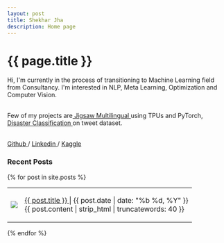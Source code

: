 ```yaml
---
layout: post
title: Shekhar Jha
description: Home page
---
```

<h1 text-align="left">{{ page.title }}</h1>
<p>Hi, I'm currently in the process of transitioning to Machine Learning field from Consultancy. I'm interested in NLP, Meta Learning, Optimization and Computer Vision.<br/><br/>

Few of my projects are<a href="https://github.com/jhashekhar/jigsaw-multilingual"> Jigsaw Multilingual </a> using TPUs and PyTorch, <a href="https://github.com/jhashekhar/disaster-clf"> Disaster Classification </a> on tweet dataset.<br/><br/>

<a href="https://github.com/jhashekhar"> Github  </a> / <a href="https://linkedin.com/in/jhas"> Linkedin </a> / <a href="https://kaggle.com/xanthate"> Kaggle</a></p>

<h3>Recent Posts</h3>

{% for post in site.posts %}
<table>
  <tr>
    <td><img src="{{ post.image }}"></td>
    <td><p><a href="{{ post.url }}"> {{ post.title }} </a> | {{ post.date | date: "%b %d, %Y" }} <br/>
    {{ post.content | strip_html | truncatewords: 40 }}
    </p></td>
  </tr>
</table>
{% endfor %}